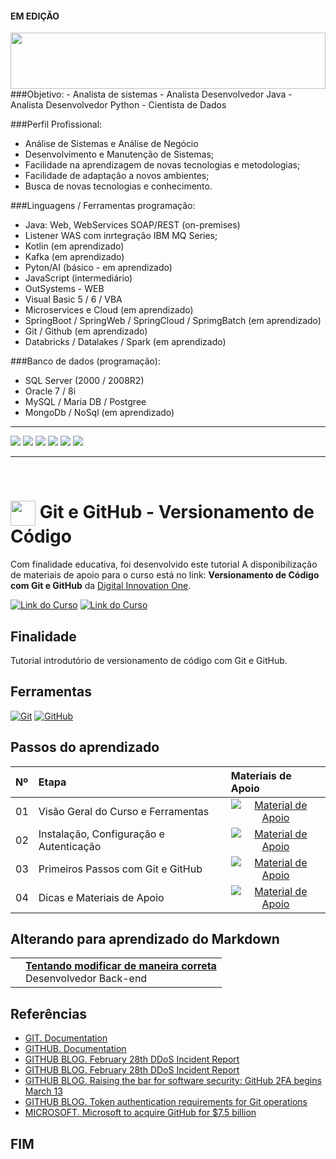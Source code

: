 #### EM EDIÇÃO
<img width=100% style="padding: 0px; margin: 0; height: 90px; border: 0px solid red;" src="https://capsule-render.vercel.app/api?type=waving&color=D0D0D0&height=120&section=header&text=CLÁUDIO TADEU DOS SANTOS&fontSize=20&fontColor=000000&animation=&fontAlignY=20"/>
###Objetivo:
-	Analista de sistemas
-	Analista Desenvolvedor Java
-	Analista Desenvolvedor Python
-	Cientista de Dados

###Perfil Profissional:
-	Análise de Sistemas e Análise de Negócio
-	Desenvolvimento e Manutenção de Sistemas;
-	Facilidade na aprendizagem de novas tecnologias e metodologias;
-	Facilidade de adaptação a novos ambientes;
-	Busca de novas tecnologias e conhecimento.

###Linguagens / Ferramentas programação:
-	Java: Web, WebServices SOAP/REST (on-premises)
-	Listener WAS com inrtegração IBM MQ Series;
-	Kotlin  (em aprendizado)
-	Kafka (em aprendizado)
-	Pyton/AI (básico - em aprendizado)
-	JavaScript (intermediário)
-	OutSystems - WEB
-	Visual Basic 5 / 6 / VBA
-	Microservices e Cloud (em aprendizado)
-	SpringBoot / SpringWeb / SpringCloud / SprimgBatch (em aprendizado)
-	Git / Github  (em aprendizado)
-	Databricks / Datalakes / Spark (em aprendizado)

###Banco de dados (programação):
-	SQL Server (2000 / 2008R2)
-	Oracle 7 / 8i
-	MySQL / Maria DB / Postgree
-	MongoDb / NoSql (em aprendizado)

<HR/>

![](https://img.shields.io/github/stars/pandao/editor.md.svg) ![](https://img.shields.io/github/forks/pandao/editor.md.svg) ![](https://img.shields.io/github/tag/pandao/editor.md.svg) ![](https://img.shields.io/github/release/pandao/editor.md.svg) ![](https://img.shields.io/github/issues/pandao/editor.md.svg) ![](https://img.shields.io/bower/v/editor.md.svg)

<hr/>
<br/>

<h1>
    <!-- a href="https://www.dio.me/" -->
     <img align="center" width="40px" src="https://hermes.digitalinnovation.one/assets/diome/logo-minimized.png"></a>
    <span> Git e GitHub - Versionamento de Código</span>
</h1>

Com finalidade educativa, foi desenvolvido este tutorial
A disponibilização de materiais de apoio para o curso está no link: **Versionamento de Código com Git e GitHub** da [Digital Innovation One](https://www.dio.me/).

[![Link do Curso](https://img.shields.io/badge/▶-000?style=for-the-badge&logo=movie&logoColor=E94D5F)](https://web.dio.me/course/versionamento-de-codigo-com-git-e-github/learning/f3cbaa66-efbd-4c25-842e-2069c188c066) 
[![Link do Curso](https://img.shields.io/badge/Acesse%20o%20Curso%20na%20Plataforma-E94D5F?style=for-the-badge)](https://web.dio.me/course/versionamento-de-codigo-com-git-e-github/learning/f3cbaa66-efbd-4c25-842e-2069c188c066) 

## Finalidade
Tutorial introdutório de versionamento de código com Git e GitHub.

## Ferramentas
[![Git](https://img.shields.io/badge/Git-000?style=for-the-badge&logo=git&logoColor=E94D5F)](https://git-scm.com/doc) 
[![GitHub](https://img.shields.io/badge/GitHub-000?style=for-the-badge&logo=github&logoColor=30A3DC)](https://docs.github.com/)
<br>

## Passos do aprendizado
<table>
  <thead>
    <tr align="left">
      <th>Nº</th>
      <th>Etapa</th>
      <th>Materiais de Apoio</th>
    </tr>
  </thead>
  <tbody align="left">
    <tr>
      <td>01</td>
      <td>Visão Geral do Curso e Ferramentas</td>
      <td align="center">
        <a href="https://github.com/elidianaandrade/dio-curso-git-github/blob/main/materiais-de-apoio/01-visao-geral-do-curso-e-ferramentas.md">
           <img align="center" alt="Material de Apoio" src="https://img.shields.io/badge/Ver%20Material-30A3DC?style=for-the-badge">
        </a>
      </td>
    </tr>
    <tr>
      <td>02</td>
      <td>Instalação, Configuração e Autenticação</td>
      <td align="center">
        <a href="https://github.com/elidianaandrade/dio-curso-git-github/blob/main/materiais-de-apoio/02-instalacao-configuracao-e-autenticacao.md">
           <img align="center" alt="Material de Apoio" src="https://img.shields.io/badge/Ver%20Material-E94D5F?style=for-the-badge">
        </a>
      </td>
    </tr>
    <tr>
      <td>03</td>
      <td>Primeiros Passos com Git e GitHub</td>
      <td align="center">
        <a href="https://github.com/elidianaandrade/dio-curso-git-github/blob/main/materiais-de-apoio/03-primeiros-passos-com-git-e-github.md">
           <img align="center" alt="Material de Apoio" src="https://img.shields.io/badge/Ver%20Material-30A3DC?style=for-the-badge">
        </a>
      </td>    
    </tr>
    <tr>
      <td>04</td>
      <td>Dicas e Materiais de Apoio</td>
      <td align="center">
        <a href="https://github.com/elidianaandrade/dio-curso-git-github/blob/main/materiais-de-apoio/04-dicas-e-materiais-de-apoio.md">
           <img align="center" alt="Material de Apoio" src="https://img.shields.io/badge/Ver%20Material-E94D5F?style=for-the-badge">
        </a>
      </td>    
    </tr>
  </tbody>
  <tfoot></tfoot>
</table>

## Alterando para aprendizado do Markdown
<table>
  <tr>
    <td>
      <!-- img width="80px" align="center" src="https://avatars.githubusercontent.com/elidianaandrade"/ -->
    </td>
    <td align="left">
      <a href="https://github.com/ctadeu-dev" >
        <span><b>Tentando modificar de maneira correta</b></span>
      </a>
      <br>
      <span>Desenvolvedor Back-end</span>
    </td>
  </tr>
</table>

## Referências
- [GIT. Documentation](https://git-scm.com/doc)
- [GITHUB. Documentation](https://docs.github.com/)
- [GITHUB BLOG. February 28th DDoS Incident Report](https://github.blog/2018-03-01-ddos-incident-report/)
- [GITHUB BLOG. February 28th DDoS Incident Report](https://github.blog/2018-03-01-ddos-incident-report/)
- [GITHUB BLOG. Raising the bar for software security: GitHub 2FA begins March 13](https://github.blog/2023-03-09-raising-the-bar-for-software-security-github-2fa-begins-march-13/)
- [GITHUB BLOG. Token authentication requirements for Git operations](https://github.blog/2020-12-15-token-authentication-requirements-for-git-operations/)
- [MICROSOFT. Microsoft to acquire GitHub for $7.5 billion](https:/news.microsoft.com/2018/06/04/microsoft-to-acquire-github-for-7-5-billion/)

## FIM
